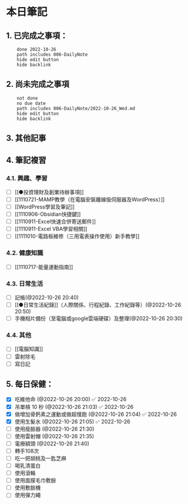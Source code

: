 
# 本日筆記


## 1. 已完成之事項：
```tasks
	done 2022-10-26
	path includes 006-DailyNote
	hide edit button 
	hide backlink
```

## 2. 尚未完成之事項
```tasks
	not done
	no due date
	path includes 006-DailyNote/2022-10-26_Wed.md
	hide edit button 
	hide backlink
```

## 3. 其他記事

## 4. 筆記複習
### 4.1. 興趣、學習
- [ ] [[●投資理財及創業待辦事項]]
- [ ] [[1110721-MAMP教學（在電腦安裝離線版伺服器及WordPress）]]
- [ ] [[WordPress學習及筆記]]
- [ ] [[1110906-Obsidian快捷鍵]]
- [ ] [[1110911-Excel快速合併寄送郵件]]
- [ ] [[1110911-Excel VBA學習相關]]
- [ ] [[1111010-電路板維修（三用電表操作使用）新手教學]]

### 4.2. 健康知識
- [ ] [[1110717-能量運動指南]]

### 4.3. 日常生活
- [ ] 記帳(@2022-10-26 20:40)
- [ ] [[●日常生活紀錄]]（人際關係、行程紀錄、工作紀錄等）(@2022-10-26 20:50)
- [ ] 手機相片備份（至電腦或google雲端硬碟）及整理(@2022-10-26 20:30)

### 4.4. 其他
- [ ] [[電腦知識]]
- [ ] 雷射除毛
- [ ] 寫日記

## 5. 每日保健：
- [x] 吃維他命 (@2022-10-26 20:00) ✅ 2022-10-26
- [x] 吊單槓 10 秒 (@2022-10-26 21:03) ✅ 2022-10-26
- [x] 做增加骨鈣素之運動或做超慢跑 (@2022-10-26 21:04) ✅ 2022-10-26
- [x] 使用生髮水 (@2022-10-26 21:05) ✅ 2022-10-26
- [ ] 使用瘦臉器 (@2022-10-26 21:30)
- [ ] 使用雷射帽 (@2022-10-26 21:35)
- [ ] 電療額頭 (@2022-10-26 21:40)
- [ ] 轉手108次
- [ ] 吃一把胡桃及一匙芝麻
- [ ] 喝乳清蛋白
- [ ] 使用滾輪
- [ ] 使用面膜毛巾敷臉
- [ ] 使用敷臉機
- [ ] 使用彈力繩
